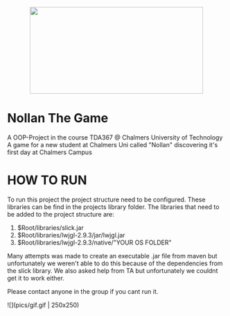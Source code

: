<p align="center">
  <img width="400" height="200" src="https://github.com/Maltecarlstedt/Nollan_The_Game/blob/main/pics/header.png">
</p>

# Nollan The Game
A OOP-Project in the course TDA367 @ Chalmers University of Technology
A game for a new student at Chalmers Uni called "Nollan" discovering it's first day at Chalmers Campus

# HOW TO RUN 

To run this project the project structure need to be configured. These libraries can be find in the projects library folder. The libraries that need to be added to the project structure are: 

1. $Root/libraries/slick.jar 
2. $Root/libraries/lwjgl-2.9.3/jar/lwjgl.jar
3. $Root/libraries/lwjgl-2.9.3/native/"YOUR OS FOLDER"

Many attempts was made to create an executable .jar file from maven but unfortunately we weren't able to do this because of the dependencies from the slick library. We also asked help from TA but unfortunately we couldnt get it to work either. 

Please contact anyone in the group if you cant run it.


![](pics/gif.gif | 250x250)
